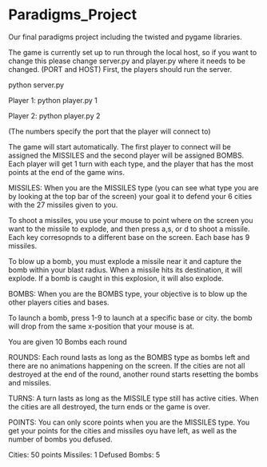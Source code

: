 # Paradigms_Project
Our final paradigms project including the twisted and pygame libraries.

The game is currently set up to run through the local host, so if you want to change this please change server.py and player.py where it needs to be changed. (PORT and HOST)
First, the players should run the server.

python server.py

Player 1: python player.py 1

Player 2: python player.py 2

(The numbers specify the port that the player will connect to)

The game will start automatically. The first player to connect will be assigned the MISSILES and the second player will be assigned BOMBS. Each player will get 1 turn with each type, and the player that has the most points at the end of the game wins. 

MISSILES: 
When you are the MISSILES type (you can see what type you are by looking at the top bar of the screen) your goal it to defend your 6 cities with the 27 missiles given to you. 

To shoot a missiles, you use your mouse to point where on the screen you want to the missile to explode, and then press a,s, or d to shoot a missile. Each key corresopnds to a different base on the screen. Each base has 9 missiles. 

To blow up a bomb, you must explode a missile near it and capture the bomb within your blast radius. When a missile hits its destination, it will explode. If a bomb is caught in this explosion, it will also explode. 

BOMBS:
When you are the BOMBS type, your objective is to blow up the other players cities and bases. 

To launch a bomb, press 1-9 to launch at a specific base or city. the bomb will drop from the same x-position that your mouse is at. 

You are given 10 Bombs each round

ROUNDS:
Each round lasts as long as the BOMBS type as bombs left and there are no animations happening on the screen. If the cities are not all destroyed at the end of the round, another round starts resetting the bombs and missiles. 

TURNS:
A turn lasts as long as the MISSILE type still has active cities. When the cities are all destroyed, the turn ends or the game is over.

POINTS:
You can only score points when you are the MISSILES type. You get your points for the cities and missiles oyu have left, as well as the number of bombs you defused.

Cities: 50 points
Missiles: 1
Defused Bombs: 5


